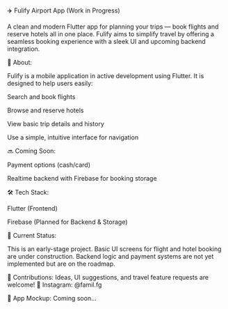 ✈️ Fulify Airport App (Work in Progress)

A clean and modern Flutter app for planning your trips — book flights and reserve hotels all in one place. Fulify aims to simplify travel by offering a seamless booking experience with a sleek UI and upcoming backend integration.

📱 About:

Fulify is a mobile application in active development using Flutter. It is designed to help users easily:

Search and book flights

Browse and reserve hotels

View basic trip details and history

Use a simple, intuitive interface for navigation

🔜 Coming Soon:


Payment options (cash/card)

Realtime backend with Firebase for booking storage

🛠️ Tech Stack:

Flutter (Frontend)

Firebase (Planned for Backend & Storage)

🚧 Current Status:

This is an early-stage project.
Basic UI screens for flight and hotel booking are under construction. Backend logic and payment systems are not yet implemented but are on the roadmap.

🤝 Contributions:
Ideas, UI suggestions, and travel feature requests are welcome!
📩 Instagram: @famil.fg

📸 App Mockup:
Coming soon…
